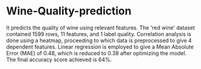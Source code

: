 # Wine-Quality-prediction
It predicts the quality of wine using relevant features. The 'red wine' dataset contained 1599 rows, 11 features, and 1 label quality. Correlation analysis is done using a heatmap, proceeding to which data is preprocessed to give 4 dependent features. Linear regression is employed to give a Mean Absolute Error (MAE) of 0.48, which is reduced to 0.38 after optimizing the model. The final accuracy score achieved is 64%. 
